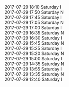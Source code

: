 2017-07-29 18:10 Saturday  I  
2017-07-29 17:50 Saturday  N  
2017-07-29 17:45 Saturday  I  
2017-07-29 17:05 Saturday  N  
2017-07-29 17:00 Saturday  I  
2017-07-29 16:35 Saturday  N  
2017-07-29 16:30 Saturday  I  
2017-07-29 15:45 Saturday  N  
2017-07-29 15:25 Saturday  I  
2017-07-29 15:20 Saturday  N  
2017-07-29 15:00 Saturday  I  
2017-07-29 14:35 Saturday  N  
2017-07-29 13:55 Saturday  I  
2017-07-29 13:35 Saturday  N  
2017-07-29 12:40 Saturday  I  
